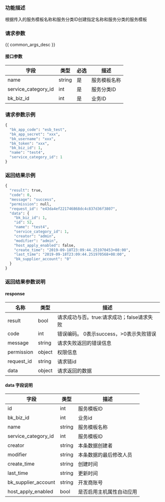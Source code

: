 ### 功能描述

根据传入的服务模板名称和服务分类ID创建指定名称和服务分类的服务模板

### 请求参数

{{ common_args_desc }}

#### 接口参数

| 字段                 |  类型      | 必选	   |  描述                 |
|----------------------|------------|--------|-----------------------|
| name            | string  | 是   | 服务模板名称 |
| service_category_id         | int  | 是   | 服务分类ID |
| bk_biz_id            | int  | 是   | 业务ID|

### 请求参数示例

```python
{
  "bk_app_code": "esb_test",
  "bk_app_secret": "xxx",
  "bk_username": "xxx",
  "bk_token": "xxx",
  "bk_biz_id": 1,
  "name": "test4",
  "service_category_id": 1
}
```

### 返回结果示例

```python
{
  "result": true,
  "code": 0,
  "message": "success",
  "permission": null,
  "request_id": "e43da4ef221746868dc4c837d36f3807",
  "data": {
    "bk_biz_id": 1,
    "id": 52,
    "name": "test4",
    "service_category_id": 1,
    "creator": "admin",
    "modifier": "admin",
    "host_apply_enabled": false,
    "create_time": "2019-09-18T23:09:44.251970453+08:00",
    "last_time": "2019-09-18T23:09:44.251970568+08:00",
    "bk_supplier_account": "0"
  }
}
```

### 返回结果参数说明

#### response

| 名称  | 类型  | 描述 |
|---|---|---|
| result | bool | 请求成功与否。true:请求成功；false请求失败 |
| code | int | 错误编码。 0表示success，>0表示失败错误 |
| message | string | 请求失败返回的错误信息 |
| permission    | object | 权限信息    |
| request_id    | string | 请求链id    |
| data | object | 请求返回的数据 |

#### data 字段说明

| 字段|类型|描述|
|---|---|---|
|id|int|服务模板ID|
|bk_biz_id|int|业务id|
|name|string|服务模板名称|
|service_category_id|int|服务模板ID|
| creator              | string             | 本条数据创建者                                                                                 |
| modifier             | string             | 本条数据的最后修改人员            |
| create_time         | string | 创建时间     |
| last_time           | string | 更新时间     |
| bk_supplier_account | string       | 开发商账号 |
| host_apply_enabled|bool|是否启用主机属性自动应用|
